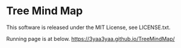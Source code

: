 # Tree Mind Map

This software is released under the MIT License, see LICENSE.txt.


Running page is at below.
https://3yaa3yaa.github.io/TreeMindMap/
